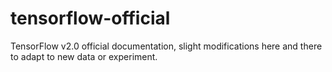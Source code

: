 # tensorflow-official
TensorFlow v2.0 official documentation, slight modifications here and there to adapt to new data or experiment.
